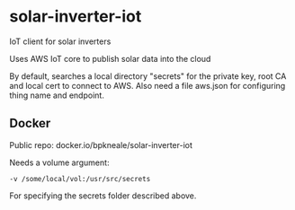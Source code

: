 # solar-inverter-iot
IoT client for solar inverters

Uses AWS IoT core to publish solar data into the cloud

By default, searches a local directory "secrets" for the private key, root CA and local cert to connect to AWS. Also need a file aws.json for configuring thing name and endpoint.

## Docker
Public repo: docker.io/bpkneale/solar-inverter-iot

Needs a volume argument:

`-v /some/local/vol:/usr/src/secrets`

For specifying the secrets folder described above. 